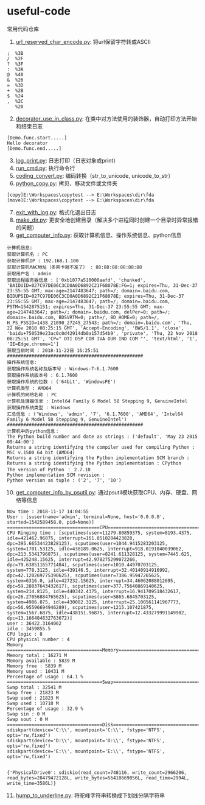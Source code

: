 # useful-code
常用代码仓库

1. [url_reserved_char_encode.py](url_reserved_char_encode.py): 将url保留字符转成ASCII
```
;  %3B
/  %2F
?  %3F
:  %3A
@  %40
&  %26
=  %3D
+  %2B
$  %24
,  %2C
   %20
```

2. [decorator_use_in_class.py](decorator_use_in_class.py): 在类中对方法使用的装饰器，自动打印方法开始和结束日志
```
[Demo.func.start.....]
Hello decorator
[Demo.func.end.....]
```

3. [log_print.py](log_print.py): 日志打印（日志对象或print）
4. [run_cmd.py](run_cmd.py): 执行命令行
5. [coding_convert.py](coding_convert.py): 编码转换（str_to_unicode, unicode_to_str）
6. [python_copy.py](python_copy.py): 拷贝、移动文件或文件夹
```
[copy]E:\Workspaces\copytest --> E:\Workspaces\dir\fda
[move]E:\Workspaces\copytest --> E:\Workspaces\dir\fda
```

7. [exit_with_log.py](exit_with_log.py): 格式化退出日志
8. [make_dir.py](make_dir.py): 更安全地创建目录（解决多个进程同时创建一个目录时异常报错的问题）
9. [get_computer_info.py](get_computer_info.py): 获取计算机信息、操作系统信息、python信息
```
计算机信息:
获取计算机名 : PC
获取计算机IP : 192.168.1.100
获取计算机MAC地址（多网卡就不准了） : 88:88:88:88:88:88
获取用户名 : admin
获取远程服务器信息 : ['0xb1077a510000aafd', 'chunked', 'BAIDUID=027C97DE06C3CD0A0D6892C21F68078E:FG=1; expires=Thu, 31-Dec-37 23:55:55 GMT; max-age=2147483647; path=/; domain=.baidu.com, BIDUPSID=027C97DE06C3CD0A0D6892C21F68078E; expires=Thu, 31-Dec-37 23:55:55 GMT; max-age=2147483647; path=/; domain=.baidu.com, PSTM=1542875151; expires=Thu, 31-Dec-37 23:55:55 GMT; max-age=2147483647; path=/; domain=.baidu.com, delPer=0; path=/; domain=.baidu.com, BDSVRTM=0; path=/, BD_HOME=0; path=/, H_PS_PSSID=1438_21090_27245_27543; path=/; domain=.baidu.com', 'Thu, 22 Nov 2018 08:25:15 GMT', 'Accept-Encoding', 'BWS/1.1', 'close', 'baidu+750539e23ac0c0d42914db0a157d54b9', 'private', 'Thu, 22 Nov 2018 08:25:51 GMT', 'CP=" OTI DSP COR IVA OUR IND COM "', 'text/html', '1', 'IE=Edge,chrome=1']
获取当前时间 : 2018-11-22日 16:25:51
##################################################
操作系统信息:
获取操作系统名称及版本号 : Windows-7-6.1.7600
获取操作系统版本号 : 6.1.7600
获取操作系统的位数 : ('64bit', 'WindowsPE')
计算机类型 : AMD64
计算机的网络名称 : PC
计算机处理器信息 : Intel64 Family 6 Model 58 Stepping 9, GenuineIntel
获取操作系统类型 : Windows
汇总信息 : ('Windows', 'admin', '7', '6.1.7600', 'AMD64', 'Intel64 Family 6 Model 58 Stepping 9, GenuineIntel')
##################################################
计算机中的python信息：
The Python build number and date as strings : ('default', 'May 23 2015 09:44:00')
Returns a string identifying the compiler used for compiling Python : MSC v.1500 64 bit (AMD64)
Returns a string identifying the Python implementation SCM branch : 
Returns a string identifying the Python implementation : CPython
The version of Python ： 2.7.10
Python implementation SCM revision : 
Python version as tuple : ('2', '7', '10')
```

10. [get_computer_info_by_psutil.py](get_computer_info_by_psutil.py): 通过psutil模块获取CPU、内存、硬盘、网络等信息
```
Now time : 2018-11-17 14:04:55
User : [suser(name='admin', terminal=None, host='0.0.0.0', started=1542589458.0, pid=None)]
==================================CPU=======================================
CPU Ringing time : [scputimes(user=11279.80859375, system=8193.4375, idle=421462.96875, interrupt=161.8510284423828, dpc=395.66534423828125), scputimes(user=1044.9415283203125, system=1701.53125, idle=438189.0625, interrupt=918.0191040039062, dpc=213.5341796875), scputimes(user=8241.611328125, system=7445.625, idle=425248.15625, interrupt=42.978275299072266, dpc=79.63851165771484), scputimes(user=1010.44970703125, system=778.3125, idle=439146.5, interrupt=32.40140914916992, dpc=42.120269775390625), scputimes(user=7386.95947265625, system=6316.0, idle=427232.15625, interrupt=34.46062088012695, dpc=59.28037643432617), scputimes(user=377.75640869140625, system=214.8125, idle=440342.4375, interrupt=16.941709518432617, dpc=26.27056884765625), scputimes(user=5865.6845703125, system=4986.875, idle=430082.3125, interrupt=25.100561141967773, dpc=56.95596694946289), scputimes(user=1215.107421875, system=1567.6875, idle=438151.96875, interrupt=12.433279991149902, dpc=13.166484832763672)] 
user : 36422.3164062 
idle : 3459855.5 
CPU logic : 8 
CPU physical number : 4 
Memory
===================================Memory====================================
Memory total : 16271 M
Memory available : 5839 M
Memory free : 5839 M
Memory used : 10431 M
Percentage of usage : 64.1 %
===================================Swap=======================================
Swap total : 32541 M 
Swap free : 21823 M 
Swap used : 21823 M 
Swap used : 10718 M 
Percentage of usage : 32.9 %
Swap sin : 0 M 
Swap sout : 0 M 
===================================Disk======================================
sdiskpart(device='C:\\', mountpoint='C:\\', fstype='NTFS', opts='rw,fixed')
sdiskpart(device='D:\\', mountpoint='D:\\', fstype='NTFS', opts='rw,fixed')
sdiskpart(device='E:\\', mountpoint='E:\\', fstype='NTFS', opts='rw,fixed')


{'PhysicalDrive0': sdiskio(read_count=748116, write_count=2966206, read_bytes=28479472128L, write_bytes=56418669056L, read_time=2994L, write_time=3586L)}
```

11. [hump_to_underline.py](hump_to_underline.py): 将驼峰字符串转换成下划线分隔字符串

